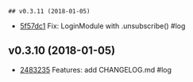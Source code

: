 

	## v0.3.11 (2018-01-05)
- [5f57dc1](https://github.com/FazioNico/mean-ionic-ngrx/commit/5f57dc1b251eb41bcf5d330287b0075d65777476) Fix: LoginModule with .unsubscribe() #log

	


## v0.3.10 (2018-01-05)
- [2483235](https://github.com/FazioNico/mean-ionic-ngrx/commit/2483235b72b702f72e26be5b6b3c2f6e8b2980dc) Features: add CHANGELOG.md #log
